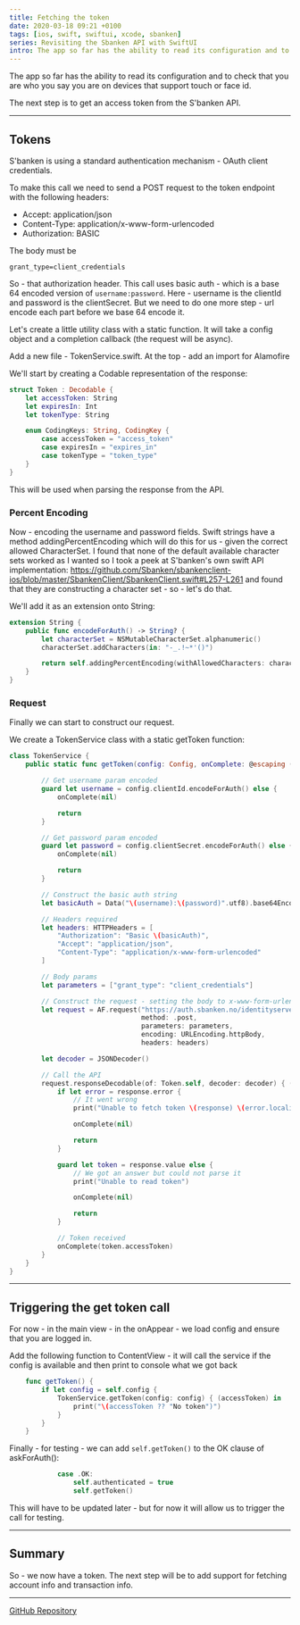 ```yaml
---
title: Fetching the token
date: 2020-03-18 09:21 +0100
tags: [ios, swift, swiftui, xcode, sbanken]
series: Revisiting the Sbanken API with SwiftUI
intro: The app so far has the ability to read its configuration and to check that you are who you say you are on devices that support touch or face id. The next step is to get an access token from the S'banken API.
---
```


The app so far has the ability to read its configuration and to check that you are who you say you are on devices that support touch or face id.

The next step is to get an access token from the S'banken API.

---

## Tokens

S'banken is using a standard authentication mechanism - OAuth client credentials.

To make this call we need to send a POST request to the token endpoint with the following headers:

- Accept: application/json
- Content-Type: application/x-www-form-urlencoded
- Authorization: BASIC

The body must be

```
grant_type=client_credentials
```

So - that authorization header. This call uses basic auth - which is a base 64 encoded version of `username:password`. Here - username is the clientId and password is the clientSecret. But we need to do one more step - url encode each part before we base 64 encode it.

Let's create a little utility class with a static function. It will take a config object and a completion callback (the request will be async).

Add a new file - TokenService.swift. At the top - add an import for Alamofire

We'll start by creating a Codable representation of the response:

```swift
struct Token : Decodable {
    let accessToken: String
    let expiresIn: Int
    let tokenType: String

    enum CodingKeys: String, CodingKey {
        case accessToken = "access_token"
        case expiresIn = "expires_in"
        case tokenType = "token_type"
    }
}
```

This will be used when parsing the response from the API.

### Percent Encoding

Now - encoding the username and password fields. Swift strings have a method addingPercentEncoding which will do this for us - given the correct allowed CharacterSet. I found that none of the default available character sets worked as I wanted so I took a peek at S'banken's own swift API implementation: https://github.com/Sbanken/sbankenclient-ios/blob/master/SbankenClient/SbankenClient.swift#L257-L261 and found that they are constructing a character set - so - let's do that.

We'll add it as an extension onto String:

```swift
extension String {
    public func encodeForAuth() -> String? {
        let characterSet = NSMutableCharacterSet.alphanumeric()
        characterSet.addCharacters(in: "-_.!~*'()")

        return self.addingPercentEncoding(withAllowedCharacters: characterSet as CharacterSet)
    }
}
```

### Request

Finally we can start to construct our request.

We create a TokenService class with a static getToken function:

```swift
class TokenService {
    public static func getToken(config: Config, onComplete: @escaping (_ accessToken: String?) -> Void) {

        // Get username param encoded
        guard let username = config.clientId.encodeForAuth() else {
            onComplete(nil)

            return
        }

        // Get password param encoded
        guard let password = config.clientSecret.encodeForAuth() else {
            onComplete(nil)

            return
        }

        // Construct the basic auth string
        let basicAuth = Data("\(username):\(password)".utf8).base64EncodedString()

        // Headers required
        let headers: HTTPHeaders = [
            "Authorization": "Basic \(basicAuth)",
            "Accept": "application/json",
            "Content-Type": "application/x-www-form-urlencoded"
        ]

        // Body params
        let parameters = ["grant_type": "client_credentials"]

        // Construct the request - setting the body to x-www-form-urlencoded
        let request = AF.request("https://auth.sbanken.no/identityserver/connect/token",
                                 method: .post,
                                 parameters: parameters,
                                 encoding: URLEncoding.httpBody,
                                 headers: headers)

        let decoder = JSONDecoder()

        // Call the API
        request.responseDecodable(of: Token.self, decoder: decoder) { (response) in
            if let error = response.error {
                // It went wrong
                print("Unable to fetch token \(response) \(error.localizedDescription)")

                onComplete(nil)

                return
            }

            guard let token = response.value else {
                // We got an answer but could not parse it
                print("Unable to read token")

                onComplete(nil)

                return
            }

            // Token received
            onComplete(token.accessToken)
        }
    }
}
```

---

## Triggering the get token call

For now - in the main view - in the onAppear - we load config and ensure that you are logged in.

Add the following function to ContentView - it will call the service if the config is available and then print to console what we got back

```swift
    func getToken() {
        if let config = self.config {
            TokenService.getToken(config: config) { (accessToken) in
                print("\(accessToken ?? "No token")")
            }
        }
    }
```

Finally - for testing - we can add `self.getToken()` to the OK clause of askForAuth():

```swift
            case .OK:
                self.authenticated = true
                self.getToken()

```

This will have to be updated later - but for now it will allow us to trigger the call for testing.

---

## Summary

So - we now have a token. The next step will be to add support for fetching account info and transaction info.

---

[GitHub Repository](https://github.com/chrissearle/lommepenger-swiftui)
